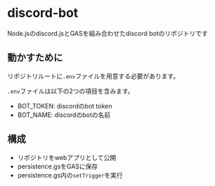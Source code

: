 # discord-bot
Node.jsのdiscord.jsとGASを組み合わせたdiscord botのリポジトリです

## 動かすために
リポジトリルートに`.env`ファイルを用意する必要があります。

`.env`ファイルは以下の2つの項目を含みます。

- BOT_TOKEN: discordのbot token
- BOT_NAME: discordのbotの名前

## 構成
- リポジトリをwebアプリとして公開
- persistence.gsをGASに保存
- persistence.gs内の`setTrigger`を実行
